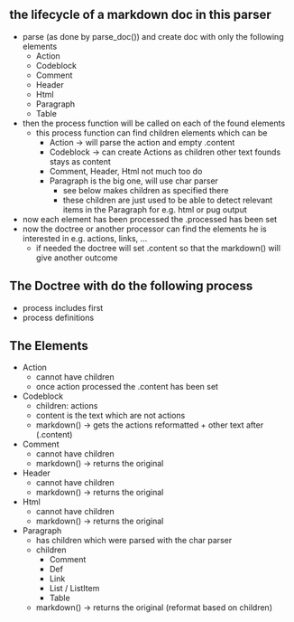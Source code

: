 


## the lifecycle of a markdown doc in this parser

- parse (as done by parse_doc()) and create doc with only the following elements
  - Action
  - Codeblock
  - Comment
  - Header
  - Html
  - Paragraph
  - Table
- then the process function will be called on each of the found elements
  - this process function can find children elements which can be
    - Action  -> will parse the action and empty .content
    - Codeblock -> can create Actions as children other text founds stays as content
    - Comment, Header, Html not much too do
    - Paragraph is the big one, will use char parser
      - see below makes children as specified there
      - these children are just used to be able to detect relevant items in the Paragraph for e.g. html or pug output
- now each element has been processed the .processed has been set
- now the doctree or another processor can find the elements he is interested in e.g. actions, links, ...
    - if needed the doctree will set .content so that the markdown() will give another outcome
  

## The Doctree with do the following process

- process includes first
- process definitions


## The Elements

- Action
  - cannot have children
  - once action processed the .content has been set
- Codeblock
  - children: actions
  - content is the text which are not actions
  - markdown() -> gets the actions reformatted + other text after (.content)
- Comment
  - cannot have children
  - markdown() -> returns the original
- Header
  - cannot have children
  - markdown() -> returns the original
- Html
  - cannot have children
  - markdown() -> returns the original
- Paragraph
  - has children which were parsed with the char parser
  - children
    - Comment
    - Def
    - Link
    - List / ListItem
    - Table
  - markdown() -> returns the original (reformat based on children)
